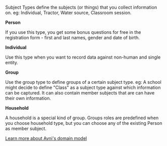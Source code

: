 Subject Types define the subjects (or things) that you collect information on. eg: Individual, Tractor, Water source, Classroom session.

**Person**

If you use this type, you get some bonus questions for free in the registration form - first and last names, gender and date of birth.

**Individual**

Use this type when you want to record data against non-human and single entity.

**Group**

Use the group type to define groups of a certain subject type. eg: A school might decide to define "Class" as a subject type against which information can be captured. It can also contain member subjects that are can have their own information.

**Household**

A household is a special kind of group. Groups roles are predefined when you choose household type, but you can choose any of the existing Person as member subject.

[Learn more about Avni's domain model](https://avni.readme.io/docs/avnis-domain-model-of-field-based-work)
